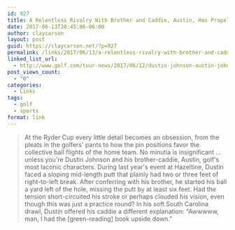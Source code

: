 ```yaml
---
id: 927
title: A Relentless Rivalry With Brother and Caddie, Austin, Has Propelled DJ to the Top of the Game
date: 2017-06-13T20:45:06-06:00
author: claycarson
layout: post
guid: https://claycarson.net/?p=927
permalink: /links/2017/06/13/a-relentless-rivalry-with-brother-and-caddie-austin-has-propelled-dj-to-the-top-of-the-game/
linked_list_url:
  - http://www.golf.com/tour-news/2017/06/12/dustin-johnson-austin-johnson-rivalry-propelled-dj-best-golfer-in-world
post_views_count:
  - "0"
categories:
  - Links
tags:
  - golf
  - sports
format: link
---
```

<blockquote>At the Ryder Cup every little detail becomes an obsession, from the pleats in the golfers' pants to how the pin positions favor the collective ball flights of the home team. No minutia is insignificant ... unless you're Dustin Johnson and his brother-caddie, Austin, golf's most laconic characters. During last year's event at Hazeltine, Dustin faced a sloping mid-length putt that plainly had two or three feet of right-to-left break. After conferring with his brother, he started his ball a yard left of the hole, missing the putt by at least six feet. Had the tension short-circuited his stroke or perhaps clouded his vision, even though this was just a practice round? In his soft South Carolina drawl, Dustin offered his caddie a different explanation: "Awwwww, man, I had the [green-reading] book upside down."</blockquote>